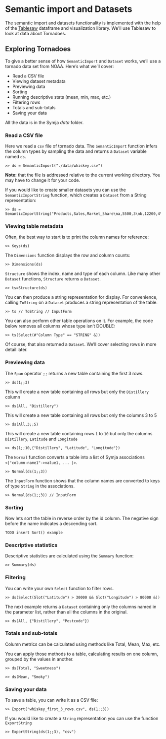 # Semantic import and Datasets

The semantic import and datasets functionality is implemented with the help of the [Tablesaw](https://github.com/jtablesaw/tablesaw) dataframe and visualization library. We'll use Tablesaw to look at data about Tornadoes.  

## Exploring Tornadoes 

To give a better sense of how `SemanticImport` and `Dataset` works, we’ll use a tornado data set from NOAA. Here’s what we’ll cover:

* Read a CSV file
* Viewing dataset metadata
* Previewing data
* Sorting
* Running descriptive stats (mean, min, max, etc.) 
* Filtering rows
* Totals and sub-totals
* Saving your data

All the data is in the Symja *data* folder.  

### Read a CSV file

Here we read a `csv` file of tornado data. The `SemanticImport` function infers the column types by sampling the data and returns a `Dataset` variable named `ds`.

```
>> ds = SemanticImport("./data/whiskey.csv")
```

**Note:** that the file is addressed relative to the current working directory. You may have to change it for your code. 

If you would like to create smaller datasets you can use the `SemanticImportString` function, which creates a `Dataset` from a String representation:

```
>> ds = SemanticImportString("Products,Sales,Market_Share\na,5500,3\nb,12200,4\nc,60000,33")
```

### Viewing table metadata

Often, the best way to start is to print the column names for reference:

```
>> Keys(ds)
```

The `Dimensions` function displays the row and column counts:

```
>> Dimensions(ds)
```

`Structure` shows the index, name and type of each column. Like many other `Dataset` functions, `Structure` returns a `Dataset`.

```
>> ts=Structure(ds)
```

You can then produce a string representation for display. For convenience, calling `ToString` on a `Dataset` produces a string representation of the table. 

```
>> ts // ToString // InputForm
```

You can also perform other table operations on it. For example, the code below removes all columns whose type isn’t DOUBLE:
            
```
>> ts(Select(#"Column Type" == "STRING" &))
```

Of course, that also returned a `Dataset`. We’ll cover selecting rows in more detail later.

### Previewing data

The `Span` operator `;;` returns a new table containing the first 3 rows.
        
```
>> ds(1;;3)
```

This will create a new table containing all rows but only the `Distillery` column

```
>> ds(All, "Distillery")
```

This will create a new table containing all rows but only the columns 3 to 5

```
>> ds(All,3;;5)
```

This will create a new table containing rows `1` to `10` but only the columns `Distillery`, `Latitude` and `Longitude`
 	
```
>> ds(1;;10,{"Distillery", "Latitude", "Longitude"})
```

The `Normal` function converts a table into a list of Symja associations `<|"column-name1"->value1, ... |>`.

```
>> Normal(ds(1;;3))
```

The `InputForm` function shows that the column names are converted to keys of type `String` in the associations.

```
>> Normal(ds(1;;3)) // InputForm
```

### Sorting

Now lets sort the table in reverse order by the id column. The negative sign before the name indicates a descending sort.

```
TODO insert Sort() example
```

### Descriptive statistics

Descriptive statistics are calculated using the `Summary` function:

```
>> Summary(ds) 
```

### Filtering
 
You can write your own `Select` function to filter rows.

```
>> ds(Select(Slot("Latitude") > 30000 && Slot("Longitude") > 80000 &))
```

The next example returns a `Dataset` containing only the columns named in the parameter list, rather than all the columns in the original.

```
>> ds(All, {"Distillery", "Postcode"})
```

### Totals and sub-totals

Column metrics can be calculated using methods like Total, Mean, Max, etc.

You can apply those methods to a table, calculating results on one column, grouped by the values in another.

```
>> ds(Total, "Sweetness")

>> ds(Mean, "Smoky")
```

### Saving your data

To save a table, you can write it as a CSV file:

```
>> Export("whiskey_first_3_rows.csv", ds(1;;3)) 
```

If you would like to create a `String` representation you can use the function `ExportString`

```
>> ExportString(ds(1;;3), "csv")
```